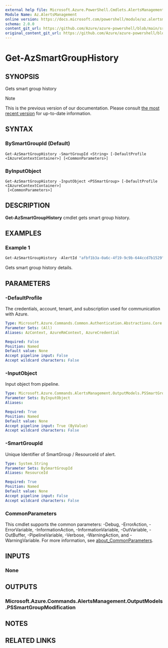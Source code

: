 ```yaml
---
external help file: Microsoft.Azure.PowerShell.Cmdlets.AlertsManagement.dll-Help.xml
Module Name: Az.AlertsManagement
online version: https://docs.microsoft.com/powershell/module/az.alertsmanagement/get-azsmartgrouphistory
schema: 2.0.0
content_git_url: https://github.com/Azure/azure-powershell/blob/main/src/AlertsManagement/AlertsManagement/help/Get-AzSmartGroupHistory.md
original_content_git_url: https://github.com/Azure/azure-powershell/blob/main/src/AlertsManagement/AlertsManagement/help/Get-AzSmartGroupHistory.md
---
```


# Get-AzSmartGroupHistory

## SYNOPSIS
Gets smart group history

> [!NOTE]
>This is the previous version of our documentation. Please consult [the most recent version](/powershell/module/az.alertsmanagement/get-azsmartgrouphistory) for up-to-date information.

## SYNTAX

### BySmartGroupId (Default)
```
Get-AzSmartGroupHistory -SmartGroupId <String> [-DefaultProfile <IAzureContextContainer>] [<CommonParameters>]
```

### ByInputObject
```
Get-AzSmartGroupHistory -InputObject <PSSmartGroup> [-DefaultProfile <IAzureContextContainer>]
 [<CommonParameters>]
```

## DESCRIPTION
**Get-AzSmartGroupHistory** cmdlet gets smart group history.

## EXAMPLES

### Example 1
```powershell
Get-AzSmartGroupHistory -AlertId "afbf1b3a-0a6c-4f19-9c9b-644ccd7b1529"
```

Gets smart group history details.

## PARAMETERS

### -DefaultProfile
The credentials, account, tenant, and subscription used for communication with Azure.

```yaml
Type: Microsoft.Azure.Commands.Common.Authentication.Abstractions.Core.IAzureContextContainer
Parameter Sets: (All)
Aliases: AzContext, AzureRmContext, AzureCredential

Required: False
Position: Named
Default value: None
Accept pipeline input: False
Accept wildcard characters: False
```

### -InputObject
Input object from pipeline.

```yaml
Type: Microsoft.Azure.Commands.AlertsManagement.OutputModels.PSSmartGroup
Parameter Sets: ByInputObject
Aliases:

Required: True
Position: Named
Default value: None
Accept pipeline input: True (ByValue)
Accept wildcard characters: False
```

### -SmartGroupId
Unique Identifier of SmartGroup / ResourceId of alert.

```yaml
Type: System.String
Parameter Sets: BySmartGroupId
Aliases: ResourceId

Required: True
Position: Named
Default value: None
Accept pipeline input: False
Accept wildcard characters: False
```

### CommonParameters
This cmdlet supports the common parameters: -Debug, -ErrorAction, -ErrorVariable, -InformationAction, -InformationVariable, -OutVariable, -OutBuffer, -PipelineVariable, -Verbose, -WarningAction, and -WarningVariable. For more information, see [about_CommonParameters](http://go.microsoft.com/fwlink/?LinkID=113216).

## INPUTS

### None

## OUTPUTS

### Microsoft.Azure.Commands.AlertsManagement.OutputModels.PSSmartGroupModification

## NOTES

## RELATED LINKS
